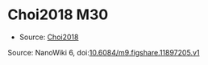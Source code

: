 <a name="material" />

# Choi2018 M30
<script type="application/ld+json">
  {
    "@context": "https://schema.org/",
    "@type": "ChemicalSubstance",
    "@id": "https://egonw.github.io/nanowiki/nanowiki541.html#material",
    "http://purl.org/dc/terms/conformsTo":
      {
        "@type": "CreativeWork",
        "@id": "https://bioschemas.org/profiles/ChemicalSubstance/0.4-RELEASE/"
      },
    "identfier": "541",
    "name": "Choi2018 M30",
    "url": "https://egonw.github.io/nanowiki/nanowiki541.html#material",
    "sameAs": "http://127.0.0.1/mediawiki/index.php/Special:URIResolver/Choi2018_M30"
  }
</script>


* Source: [Choi2018](Choi2018.md)


Source: NanoWiki 6, doi:[10.6084/m9.figshare.11897205.v1](https://doi.org/10.6084/m9.figshare.11897205.v1)

